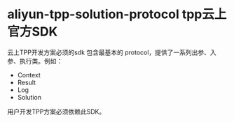 # aliyun-tpp-solution-protocol tpp云上官方SDK

云上TPP开发方案必须的sdk 包含最基本的 protocol，提供了一系列出参、入参、执行类。例如：

* Context
* Result
* Log
* Solution

用户开发TPP方案必须依赖此SDK。
